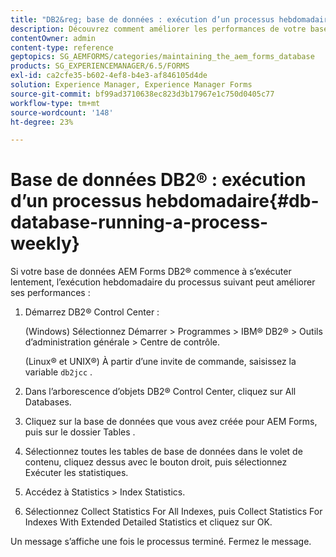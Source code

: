 ```yaml
---
title: "DB2&reg; base de données : exécution d’un processus hebdomadaire"
description: Découvrez comment améliorer les performances de votre base de données AEM Forms DB2&reg;.
contentOwner: admin
content-type: reference
geptopics: SG_AEMFORMS/categories/maintaining_the_aem_forms_database
products: SG_EXPERIENCEMANAGER/6.5/FORMS
exl-id: ca2cfe35-b602-4ef8-b4e3-af846105d4de
solution: Experience Manager, Experience Manager Forms
source-git-commit: bf99ad3710638ec823d3b17967e1c750d0405c77
workflow-type: tm+mt
source-wordcount: '148'
ht-degree: 23%

---
```


# Base de données DB2® : exécution d’un processus hebdomadaire{#db-database-running-a-process-weekly}

Si votre base de données AEM Forms DB2® commence à s’exécuter lentement, l’exécution hebdomadaire du processus suivant peut améliorer ses performances :

1. Démarrez DB2® Control Center :

   (Windows) Sélectionnez Démarrer > Programmes > IBM® DB2® > Outils d’administration générale > Centre de contrôle.

   (Linux® et UNIX®) À partir d’une invite de commande, saisissez la variable `db2jcc` .

1. Dans l’arborescence d’objets DB2® Control Center, cliquez sur All Databases.
1. Cliquez sur la base de données que vous avez créée pour AEM Forms, puis sur le dossier Tables .
1. Sélectionnez toutes les tables de base de données dans le volet de contenu, cliquez dessus avec le bouton droit, puis sélectionnez Exécuter les statistiques.
1. Accédez à Statistics > Index Statistics.
1. Sélectionnez Collect Statistics For All Indexes, puis Collect Statistics For Indexes With Extended Detailed Statistics et cliquez sur OK.

Un message s’affiche une fois le processus terminé. Fermez le message.
